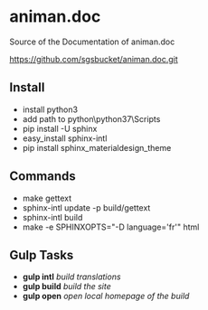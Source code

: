 # animan.doc
Source of the Documentation of animan.doc

https://github.com/sgsbucket/animan.doc.git

## Install
* install python3
* add path to python\python37\Scripts
* pip install -U sphinx
* easy_install sphinx-intl
* pip install sphinx_materialdesign_theme

## Commands

* make gettext
* sphinx-intl update -p build/gettext
* sphinx-intl build
* make -e SPHINXOPTS="-D language='fr'" html

## Gulp Tasks
* **gulp intl** *build translations*
* **gulp build** *build the site*
* **gulp open** *open local homepage of the build*
